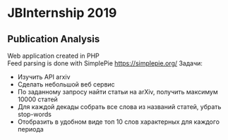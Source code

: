 # JBInternship 2019
## Publication Analysis
Web application created in PHP  
Feed parsing is done with SimplePie https://simplepie.org/
Задачи:  
* Изучить API arxiv  
* Сделать небольшой веб сервис  
* По заданному запросу найти статьи на arXiv, получить максимум 10000 статей  
* Для каждой декады собрать все слова из названий статей, убрать stop-words  
* Отобразить в удобном виде топ 10 слов характерных для каждого периода  

